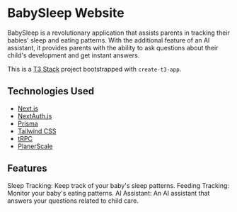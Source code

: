 # BabySleep Website

BabySleep is a revolutionary application that assists parents in tracking their babies' sleep and eating patterns. With the additional feature of an AI assistant, it provides parents with the ability to ask questions about their child's development and get instant answers.

This is a [T3 Stack](https://create.t3.gg/) project bootstrapped with `create-t3-app`.

## Technologies Used

- [Next.js](https://nextjs.org)
- [NextAuth.js](https://next-auth.js.org)
- [Prisma](https://prisma.io)
- [Tailwind CSS](https://tailwindcss.com)
- [tRPC](https://trpc.io)
- [PlanerScale](https://planetscale.com/)

## Features

Sleep Tracking: Keep track of your baby's sleep patterns.
Feeding Tracking: Monitor your baby's eating patterns.
AI Assistant: An AI assistant that answers your questions related to child care.
